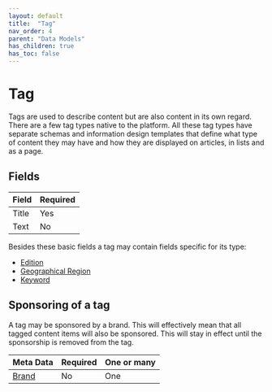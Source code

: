 ```yaml
---
layout: default
title:  "Tag"
nav_order: 4
parent: "Data Models"
has_children: true
has_toc: false
---
```


# Tag

Tags are used to describe content but are also content in its own regard. There are a few tag types native to the platform. All these tag types have separate schemas and information design templates that define what type of content they may have and how they are displayed on articles, in lists and as a page.

## Fields

| Field                                             | Required |
|:--------------------------------------------------|:---------|
| Title                                             | Yes      |
| Text                                              | No       |

Besides these basic fields a tag may contain fields specific for its type:

* [Edition](tag-type-edition.md)
* [Geographical Region](tag-type-geographical-region.md)
* [Keyword](tag-type-keyword.md)

## Sponsoring of a tag

A tag may be sponsored by a brand. This will effectively mean that all tagged content 
items will also be sponsored. This will stay in effect until the sponsorship is removed
from the tag.

| Meta Data                                         | Required | One or many |
|:--------------------------------------------------|:---------|:------------|
| [Brand](brand.md)                                 | No       | One         |
